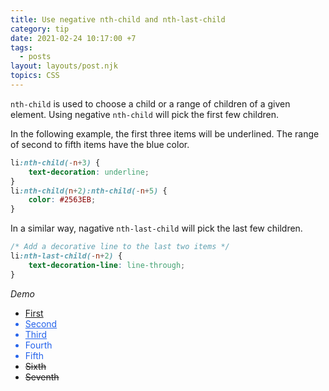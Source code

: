 ```yaml
---
title: Use negative nth-child and nth-last-child
category: tip
date: 2021-02-24 10:17:00 +7
tags:
  - posts
layout: layouts/post.njk
topics: CSS
---
```


`nth-child` is used to choose a child or a range of children of a given element.
Using negative `nth-child` will pick the first few children.

In the following example, the first three items will be underlined. The range of second to fifth items have the blue color.

```css
li:nth-child(-n+3) {
    text-decoration: underline;
}
li:nth-child(n+2):nth-child(-n+5) {
    color: #2563EB;
}
```

In a similar way, nagative `nth-last-child` will pick the last few children.

```css
/* Add a decorative line to the last two items */
li:nth-last-child(-n+2) {
    text-decoration-line: line-through;
}
```

_Demo_

<style>
.demo__item:nth-child(-n+3) {
    text-decoration: underline;
}
.demo__item:nth-child(n+2):nth-child(-n+5) {
    color: #2563EB;
}
.demo__item:nth-last-child(-n+2) {
    text-decoration-line: line-through;
}
</style>

<ul>
    <li class="demo__item">First</li>
    <li class="demo__item">Second</li>
    <li class="demo__item">Third</li>
    <li class="demo__item">Fourth</li>
    <li class="demo__item">Fifth</li>
    <li class="demo__item">Sixth</li>
    <li class="demo__item">Seventh</li>
</ul>
